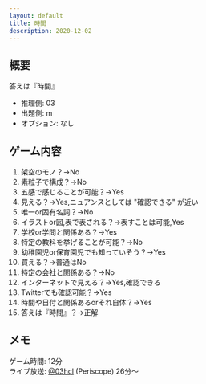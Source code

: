```yaml
---
layout: default
title: 時間
description: 2020-12-02
---
```


## 概要

答えは『時間』

- 推理側: 03
- 出題側: m
- オプション: なし

## ゲーム内容

1. 架空のモノ？→No
2. 素粒子で構成？→No
3. 五感で感じることが可能？→Yes
4. 見える？→Yes,ニュアンスとしては "確認できる" が近い
5. 唯一or固有名詞？→No
6. イラストor図,表で表される？→表すことは可能,Yes
7. 学校or学問と関係ある？→Yes
8. 特定の教科を挙げることが可能？→No
9. 幼稚園児or保育園児でも知っていそう？→Yes
10. 買える？→普通はNo
11. 特定の会社と関係ある？→No
12. インターネットで見える？→Yes,確認できる
13. Twitterでも確認可能？→Yes
14. 時間や日付と関係あるorそれ自体？→Yes
15. 答えは『時間』？→正解

## メモ

ゲーム時間: 12分  
ライブ放送: [@03hcl](https://www.periscope.tv/03hcl/1PlKQPBMyNDxE) (Periscope) 26分～
